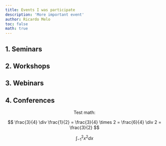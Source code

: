 ```yaml
---
title: Events I was participate 
description: 'More important event'
author: Ricardo Melo
toc: false
math: true
---
```


## 1. Seminars

## 2. Workshops

## 3. Webinars

## 4. Conferences

<p align="center">Test math:</p>

$$
    \frac{3}{4} \div \frac{1}{2} = \frac{3}{4} \times 2 = \frac{6}{4} \div 2 = \frac{3}{2} 
$$

$$ 
    \int_{-1}^{2} x^2 dx 
$$
